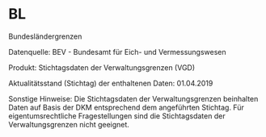 # BL
Bundesländergrenzen

Datenquelle: BEV - Bundesamt für Eich- und Vermessungswesen

Produkt: Stichtagsdaten der Verwaltungsgrenzen (VGD)

Aktualitätsstand (Stichtag) der enthaltenen Daten: 01.04.2019

Sonstige Hinweise: 
Die Stichtagsdaten der Verwaltungsgrenzen beinhalten Daten auf Basis der DKM entsprechend dem
angeführten Stichtag. Für eigentumsrechtliche Fragestellungen sind die Stichtagsdaten der
Verwaltungsgrenzen nicht geeignet. 

